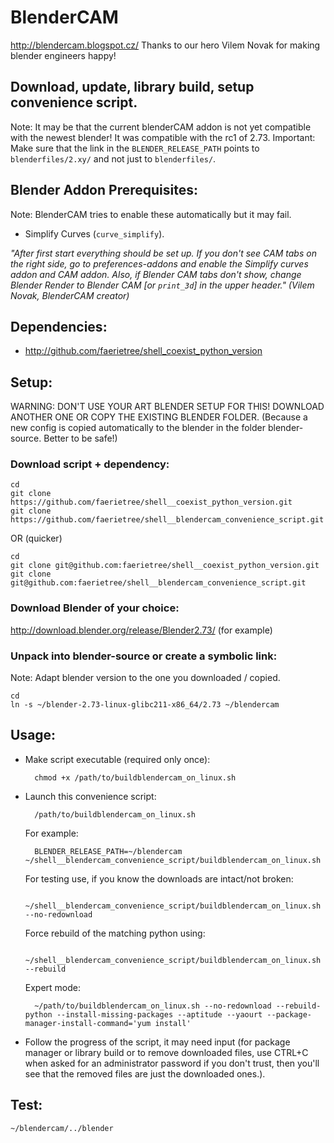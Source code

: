 BlenderCAM
=====
http://blendercam.blogspot.cz/
Thanks to our hero Vilem Novak for making blender engineers happy!

Download, update, library build, setup convenience script.
-----

Note: It may be that the current blenderCAM addon is not yet compatible with the newest blender! It was compatible with the rc1 of 2.73.
Important: Make sure that the link in the `BLENDER_RELEASE_PATH` points to `blenderfiles/2.xy/` and not just to `blenderfiles/`.

Blender Addon Prerequisites:
------
Note: BlenderCAM tries to enable these automatically but it may fail.
* Simplify Curves (`curve_simplify`).

*"After first start everything should be set up. If you don't see CAM tabs on the right side, go to preferences-addons and enable the Simplify curves addon and CAM addon. Also, if Blender CAM tabs don't show, change Blender Render to  Blender CAM [or `print_3d`] in the upper header." (Vilem Novak, BlenderCAM creator)*

Dependencies:
---
* http://github.com/faerietree/shell_coexist_python_version


Setup:
---
WARNING: DON'T USE YOUR ART BLENDER SETUP FOR THIS! DOWNLOAD ANOTHER ONE OR COPY THE EXISTING BLENDER FOLDER. (Because a new config is copied automatically to the blender in the folder blender-source. Better to be safe!)


### Download script + dependency:

    cd
    git clone https://github.com/faerietree/shell__coexist_python_version.git
    git clone https://github.com/faerietree/shell__blendercam_convenience_script.git

OR (quicker)

    cd
    git clone git@github.com:faerietree/shell__coexist_python_version.git
    git clone git@github.com:faerietree/shell__blendercam_convenience_script.git



### Download Blender of your choice:

http://download.blender.org/release/Blender2.73/ (for example)


### Unpack into blender-source or create a symbolic link:
Note: Adapt blender version to the one you downloaded / copied.

    cd
    ln -s ~/blender-2.73-linux-glibc211-x86_64/2.73 ~/blendercam

Usage:
---

* Make script executable (required only once):

        chmod +x /path/to/buildblendercam_on_linux.sh

* Launch this convenience script:

        /path/to/buildblendercam_on_linux.sh

    For example:

        BLENDER_RELEASE_PATH=~/blendercam ~/shell__blendercam_convenience_script/buildblendercam_on_linux.sh

    For testing use, if you know the downloads are intact/not broken:

        ~/shell__blendercam_convenience_script/buildblendercam_on_linux.sh --no-redownload

    Force rebuild of the matching python using:

        ~/shell__blendercam_convenience_script/buildblendercam_on_linux.sh --rebuild


    Expert mode:

        ~/path/to/buildblendercam_on_linux.sh --no-redownload --rebuild-python --install-missing-packages --aptitude --yaourt --package-manager-install-command='yum install'


* Follow the progress of the script, it may need input (for package manager or library build or to remove downloaded files, use CTRL+C when asked for an administrator password if you don't trust, then you'll see that the removed files are just the downloaded ones.).


Test:
---

    ~/blendercam/../blender

